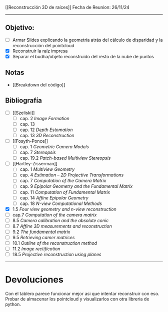 [[Reconstrucción 3D de raíces]]
Fecha de Reunion: 26/11/24

---
## Objetivo:
- [ ] Armar Slides explicando la geometría atrás del cálculo de disparidad y la reconstrucción del pointcloud
- [x] Reconstruir la raíz impresa
- [x] Separar el budha/objeto reconstruido del resto de la nube de puntos

## Notas
- [[Breakdown del código]]

## Bibliografía
- [ ] [[Szeliski]]
	- [ ] cap. 2 *Image Formation*
	- [ ] cap. 13
	- [ ] cap. 12 *Depth Estomation*
	- [ ] cap. 13 *3D Reconstruction*

- [ ] [[Fosyth-Ponce]]
	- [ ] cap. 1 *Geometric Camera Models*
	- [ ] cap. 7 *Stereopsis*
	- [ ] cap. 19.2 *Patch-based Multiview Stereopsis*

- [ ] [[Hartley-Zisserman]]
	- [ ] cap. 1 *Multiview Geometry*
	- [ ] cap. 4 *Estimation – 2D Projective Transformations*
	- [ ] cap. 7 *Computation of the Camera Matrix*
	- [ ] cap. 9 *Epipolar Geometry and the Fundamental Matrix*
	- [ ] cap. 11 *Computation of Fundamental Matrix*
	- [ ] cap. 14 *Affine Epipolar Geometry*
	- [ ] cap. 18 *N-view Computational Methods*

- [x] 1.5 *Four view geometry and $n$-view reconstruction*
- [ ] cap.7 *Computation of the camera matrix*
- [ ] 8.5 *Camera calibration and the absolute conic*
- [ ] 8.7 *Affine 3D measurements and reconstruction*
- [ ] 9.2 *The fundamental matrix*
- [ ] 9.5 *Retrieving camer matrices*
- [ ] 10.1 *Outline of the reconstruction method*
- [ ] 11.2 *Image rectification*
- [ ] 18.5 *Projective reconstruction using planes*
---
# Devoluciones
Con el tablero parece funcionar mejor asi que intentar reconstruir con eso.
Probar de almacenar los pointcloud y visualizarlos con otra libreria de python.